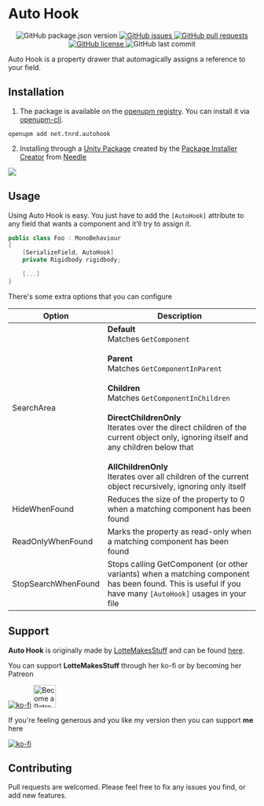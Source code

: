 # Auto Hook

<p align="center">
	<img alt="GitHub package.json version" src ="https://img.shields.io/github/package-json/v/Thundernerd/Unity3D-Autohook" />
	<a href="https://github.com/Thundernerd/Unity3D-Autohook/issues">
		<img alt="GitHub issues" src ="https://img.shields.io/github/issues/Thundernerd/Unity3D-Autohook" />
	</a>
	<a href="https://github.com/Thundernerd/Unity3D-Autohook/pulls">
		<img alt="GitHub pull requests" src ="https://img.shields.io/github/issues-pr/Thundernerd/Unity3D-Autohook" />
	</a>
	<a href="https://github.com/Thundernerd/Unity3D-Autohook/blob/master/LICENSE.md">
		<img alt="GitHub license" src ="https://img.shields.io/github/license/Thundernerd/Unity3D-Autohook" />
	</a>
	<img alt="GitHub last commit" src ="https://img.shields.io/github/last-commit/Thundernerd/Unity3D-Autohook" />
</p>

Auto Hook is a property drawer that automagically assigns a reference to your field.

## Installation
1. The package is available on the [openupm registry](https://openupm.com). You can install it via [openupm-cli](https://github.com/openupm/openupm-cli).
```
openupm add net.tnrd.autohook
```

2. Installing through a [Unity Package](http://package-installer.glitch.me/v1/installer/package.openupm.com/net.tnrd.autohook?registry=https://package.openupm.com) created by the [Package Installer Creator](https://package-installer.glitch.me) from [Needle](https://needle.tools)

[<img src="https://img.shields.io/badge/-Download-success?style=for-the-badge"/>](http://package-installer.glitch.me/v1/installer/package.openupm.com/net.tnrd.autohook?registry=https://package.openupm.com)


## Usage
Using Auto Hook is easy. You just have to add the `[AutoHook]` attribute to any field that wants a component and it'll try to assign it.

```csharp
public class Foo : MonoBehaviour
{
    [SerializeField, AutoHook]
    private Rigidbody rigidbody;

    [...]
}
```

There's some extra options that you can configure

| Option              	| Description                                                                                                                                                                                                                                                                                                                                                                                                   	|
|---------------------	|---------------------------------------------------------------------------------------------------------------------------------------------------------------------------------------------------------------------------------------------------------------------------------------------------------------------------------------------------------------------------------------------------------------	|
| SearchArea          	| **Default**<br>Matches `GetComponent`<br><br>**Parent**<br>Matches `GetComponentInParent`<br><br>**Children**<br>Matches `GetComponentInChildren`<br><br>**DirectChildrenOnly**<br>Iterates over the direct children of the current object only, ignoring itself and any children below that<br><br>**AllChildrenOnly**<br>Iterates over all children of the current object recursively, ignoring only itself 	|
| HideWhenFound       	| Reduces the size of the property to 0 when a matching component has been found                                                                                                                                                                                                                                                                                                                                	|
| ReadOnlyWhenFound   	| Marks the property as read-only when a matching component has been found                                                                                                                                                                                                                                                                                                                                      	|
| StopSearchWhenFound 	| Stops calling GetComponent (or other variants) when a matching component has been found. This is useful if you have many `[AutoHook]` usages in your file                                                                                                                                                                                                                                                     	|

## Support
**Auto Hook** is originally made by [LotteMakesStuff](https://github.com/LotteMakesStuff) and can be found [here](https://gist.github.com/LotteMakesStuff/d6a9a4944fc667e557083108606b7d22). 
 
 You can support **LotteMakesStuff** through her ko-fi or by becoming her Patreon
  
  [![ko-fi](https://www.ko-fi.com/img/githubbutton_sm.svg)](https://ko-fi.com/A08215TT) <a href='https://www.patreon.com/bePatron?u=7061709' target='_blank'><img height='35' style='border:0px;height:46px;' src='https://c5.patreon.com/external/logo/become_a_patron_button@2x.png' border='0' alt='Become a Patron!' /></a>

 
If you're feeling generous and you like my version then you can support **me** here

[![ko-fi](https://www.ko-fi.com/img/githubbutton_sm.svg)](https://ko-fi.com/J3J11GEYY)

## Contributing
Pull requests are welcomed. Please feel free to fix any issues you find, or add new features.
